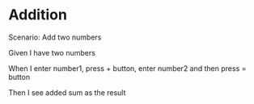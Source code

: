 # Addition

Scenario: Add two numbers
  
  Given I have two numbers

  When I enter number1, press + button, enter number2 and then press = button
  
  Then I see added sum as the result
